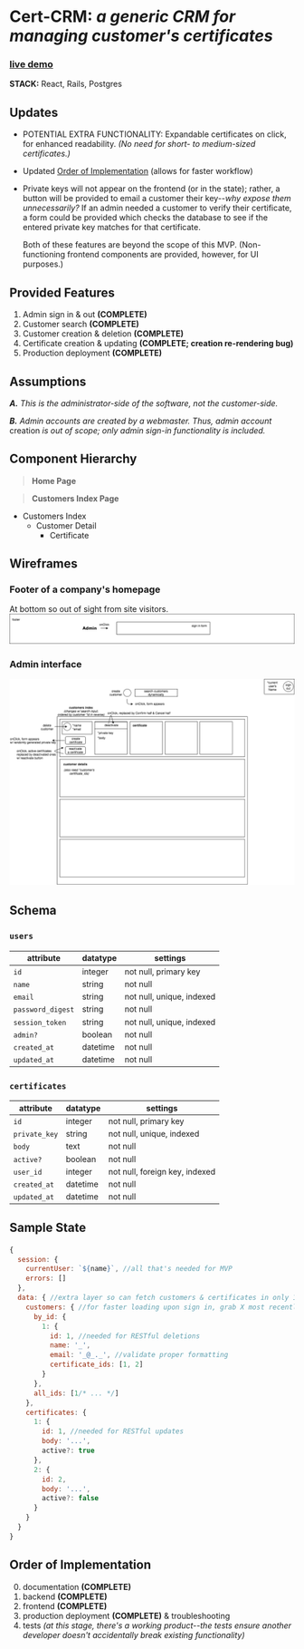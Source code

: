 # Cert-CRM: _a generic CRM for managing customer's certificates_

### [live demo](http://cert-crm.herokuapp.com/#/)

**STACK:** React, Rails, Postgres

## Updates

* POTENTIAL EXTRA FUNCTIONALITY: Expandable certificates on click, for enhanced readability. _(No need for short- to medium-sized certificates.)_

* Updated [Order of Implementation](https://github.com/English3000/cert-CRM#order-of-implementation) (allows for faster workflow)

* Private keys will not appear on the frontend (or in the state); rather, a button will be provided to email a customer their key--_why expose them unnecessarily?_ If an admin needed a customer to verify their certificate, a form could be provided which checks the database to see if the entered private key matches for that certificate.

  Both of these features are beyond the scope of this MVP. (Non-functioning frontend components are provided, however, for UI purposes.)

## Provided Features

1. Admin sign in & out **(COMPLETE)**
2. Customer search **(COMPLETE)**
3. Customer creation & deletion **(COMPLETE)**
4. Certificate creation & updating **(COMPLETE; creation re-rendering bug)**
5. Production deployment **(COMPLETE)**

## Assumptions

_**A.** This is the administrator-side of the software, not the customer-side._

_**B.** Admin accounts are created by a webmaster. Thus, admin account_ creation _is out of scope; only admin sign-in functionality is included._

## Component Hierarchy

> **Home Page**

> **Customers Index Page**
  * Customers Index
    * Customer Detail
      * Certificate

## Wireframes

### Footer of a company's homepage
At bottom so out of sight from site visitors.
![homepage](https://github.com/English3000/cert-CRM/blob/master/HomePage.png)

### Admin interface
![customersIndexPage](https://github.com/English3000/cert-CRM/blob/master/CustomersIndexPage.png)

## Schema

### `users`

attribute         | datatype | settings
-|-|-
`id`              | integer  | not null, primary key
`name`            | string   | not null
`email`           | string   | not null, unique, indexed
`password_digest` | string   | not null
`session_token`   | string   | not null, unique, indexed
`admin?`          | boolean  | not null
`created_at`      | datetime | not null
`updated_at`      | datetime | not null

### `certificates`

attribute         | datatype | settings
-|-|-
`id`              | integer  | not null, primary key
`private_key`     | string   | not null, unique, indexed
`body`            | text     | not null
`active?`         | boolean  | not null
`user_id`         | integer  | not null, foreign key, indexed
`created_at`      | datetime | not null
`updated_at`      | datetime | not null

## Sample State

```js
{
  session: {
    currentUser: `${name}`, //all that's needed for MVP
    errors: []
  },
  data: { //extra layer so can fetch customers & certificates in only 1 query
    customers: { //for faster loading upon sign in, grab X most recently created customers; then cache the rest when searched
      by_id: {
        1: {
          id: 1, //needed for RESTful deletions
          name: '_',
          email: '_@_._', //validate proper formatting
          certificate_ids: [1, 2]
        }
      },
      all_ids: [1/* ... */]
    },
    certificates: {
      1: {
        id: 1, //needed for RESTful updates
        body: '...',
        active?: true
      },
      2: {
        id: 2,
        body: '...',
        active?: false
      }
    }
  }
}
```

## Order of Implementation

0. documentation **(COMPLETE)**
1. backend **(COMPLETE)**
2. frontend **(COMPLETE)**
3. production deployment **(COMPLETE)** & troubleshooting
4. tests _(at this stage, there's a working product--the tests ensure another developer doesn't accidentally break existing functionality)_
